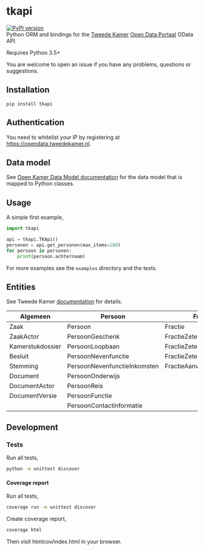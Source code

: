 # tkapi
[![PyPI version](https://badge.fury.io/py/tkapi.svg)](https://badge.fury.io/py/tkapi)  
Python ORM and bindings for the [Tweede Kamer](https://tweedekamer.nl) [Open Data Portaal](https://opendata.tweedekamer.nl) OData API.

Requires Python 3.5+

You are welcome to open an issue if you have any problems, questions or suggestions.

## Installation
```
pip install tkapi
```

## Authentication
You need to whitelist your IP by registering at https://opendata.tweedekamer.nl.

## Data model
See [Open Kamer Data Model documentation](https://opendata.tweedekamer.nl/documentatie/informatiemodel-20) for the data model that is mapped to Python classes.

## Usage
A simple first example,
```python
import tkapi

api = tkapi.TKApi()
personen = api.get_personen(max_items=100)
for persoon in personen:
    print(persoon.achternaam)
```

For more examples see the `examples` directory and the tests.

## Entities

See Tweede Kamer [documentation](https://opendata.tweedekamer.nl/documentatie/informatiemodel-20) for details.

| Algemeen                    | Persoon                       | Fractie                  | Commissie                       | Activiteit      |
|-----------------------------|-------------------------------|--------------------------|---------------------------------|-----------------|
| Zaak                        | Persoon                       | Fractie                  | Commissie                       | Activiteit      |
| ZaakActor                   | PersoonGeschenk               | FractieZetel             | CommissieZetel                  | ActiviteitActor |
| Kamerstukdossier            | PersoonLoopbaan               | FractieZetelPersoon      | CommissieZetelVastPersoon       | Agendapunt      |
| Besluit                     | PersoonNevenfunctie           | FractieZetelVacature     | CommissieZetelVervangerPersoon  | Vergadering     |
| Stemming                    | PersoonNevenfunctieInkomsten  | FractieAanvullendGegeven | CommissieZetelVastVacature      | Verslag         |
| Document                    | PersoonOnderwijs              |                          | CommissieZetelVervangerVacature | Reservering     |
| DocumentActor               | PersoonReis                   |                          | CommissieContactinformatie      | Zaal            |
| DocumentVersie              | PersoonFunctie                |                          |                                 |                 |
|                             | PersoonContactinformatie      |                          |                                 |                 |

## Development

### Tests

Run all tests,
```bash
python -m unittest discover
```

#### Coverage report

Run all tests,
```bash
coverage run -m unittest discover
```

Create coverage report,
```bash
coverage html
```
Then visit htmlcov/index.html in your browser.
